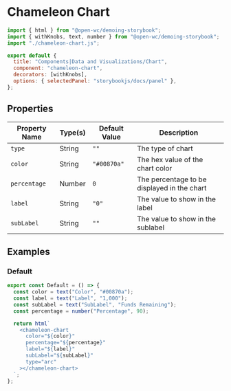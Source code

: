 # Chameleon Chart

```js script
import { html } from "@open-wc/demoing-storybook";
import { withKnobs, text, number } from "@open-wc/demoing-storybook";
import "./chameleon-chart.js";

export default {
  title: "Components|Data and Visualizations/Chart",
  component: "chameleon-chart",
  decorators: [withKnobs],
  options: { selectedPanel: "storybookjs/docs/panel" },
};
```

## Properties

| Property Name | Type(s) | Default Value | Description                                 |
| ------------- | ------- | ------------- | ------------------------------------------- |
| `type`        | String  | `""`          | The type of chart                           |
| `color`       | String  | `"#00870a"`   | The hex value of the chart color            |
| `percentage`  | Number  | `0`           | The percentage to be displayed in the chart |
| `label`       | String  | `"0"`         | The value to show in the label              |
| `subLabel`    | String  | `""`          | The value to show in the sublabel           |

## Examples

### Default

```js preview-story
export const Default = () => {
  const color = text("Color", "#00870a");
  const label = text("Label", "1,000");
  const subLabel = text("SubLabel", "Funds Remaining");
  const percentage = number("Percentage", 90);

  return html`
    <chameleon-chart
      color="${color}"
      percentage="${percentage}"
      label="${label}"
      subLabel="${subLabel}"
      type="arc"
    ></chameleon-chart>
  `;
};
```
